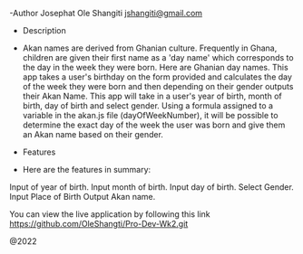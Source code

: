-Author
Josephat Ole Shangiti
jshangiti@gmail.com

- Description

- Akan names are derived from Ghanian culture. Frequently in Ghana, children are given their first name as a 'day name' which corresponds to the day in the week they were born. Here are Ghanian day names. This app takes a user's birthday on the form provided and calculates the day of the week they were born and then depending on their gender outputs their Akan Name. This app will take in a user's year of birth, month of birth, day of birth and select gender. Using a formula assigned to a variable in the akan.js file (dayOfWeekNumber), it will be possible to determine the exact day of the week the user was born and give them an Akan name based on their gender.

- Features
- Here are the features in summary:

Input of year of birth.
Input month of birth.
Input day of birth.
Select Gender.
Input Place of Birth
Output Akan name.

You can view the live application by following this link <https://github.com/OleShangti/Pro-Dev-Wk2.git>

@2022
